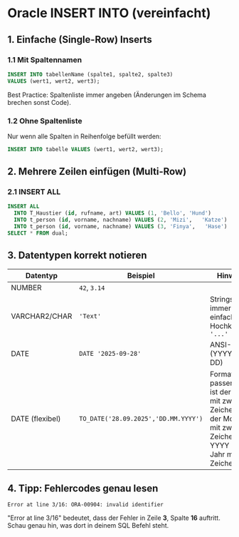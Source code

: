 # Oracle INSERT INTO (vereinfacht)

## 1. Einfache (Single-Row) Inserts
### 1.1 Mit Spaltennamen
```sql
INSERT INTO tabellenName (spalte1, spalte2, spalte3)
VALUES (wert1, wert2, wert3);
```

Best Practice: Spaltenliste immer angeben (Änderungen im Schema brechen sonst Code).

### 1.2 Ohne Spaltenliste
Nur wenn alle Spalten in Reihenfolge befüllt werden:
```sql
INSERT INTO tabelle VALUES (wert1, wert2, wert3);
```

## 2. Mehrere Zeilen einfügen (Multi-Row)

### 2.1 INSERT ALL
```sql
INSERT ALL
  INTO T_Haustier (id, rufname, art) VALUES (1, 'Bello', 'Hund')
  INTO t_person (id, vorname, nachname) VALUES (2, 'Mizi',   'Katze')
  INTO t_person (id, vorname, nachname) VALUES (3, 'Finya',   'Hase')
SELECT * FROM dual;
```

## 3. Datentypen korrekt notieren

| Datentyp | Beispiel | Hinweise |
|----------|----------|----------|
| NUMBER | `42`, `3.14` | |
| VARCHAR2/CHAR | `'Text'` | Strings immer in einfachen Hochkommas `'...'` |
| DATE | `DATE '2025-09-28'` | ANSI-Literal (YYYY-MM-DD) |
| DATE (flexibel) | `TO_DATE('28.09.2025','DD.MM.YYYY')` | Formatmaske passend. DD ist der Tag mit zwei Zeichen, MM der Monat mit zwei Zeichen und YYYY das Jahr mit vier Zeichen |

## 4. Tipp: Fehlercodes genau lesen

```
Error at line 3/16: ORA-00904: invalid identifier
```

"Error at line 3/16" bedeutet, dass der Fehler in Zeile **3**, Spalte **16** auftritt.
Schau genau hin, was dort in deinem SQL Befehl steht.